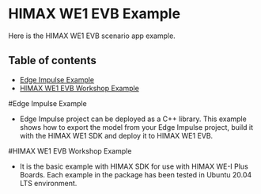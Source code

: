 # HIMAX WE1 EVB Example 

Here is the HIMAX WE1 EVB scenario app example. 

## Table of contents
  - [Edge Impulse Example](https://github.com/HimaxSmartSensing/bsp_tflu/tree/main/HIMAX_WE1_EVB_example/scenario_app/edgeimpulse-example)
  - [HIMAX WE1 EVB Workshop Example](https://github.com/HimaxSmartSensing/bsp_tflu/tree/main/HIMAX_WE1_EVB_example/scenario_app/workshop_example)


#Edge Impulse Example
- Edge Impulse project can be deployed as a C++ library. This example shows how to export the model from your Edge Impulse project, build it with the HIMAX WE1 SDK and deploy it to HIMAX WE1 EVB.

#HIMAX WE1 EVB Workshop Example
- It is the basic example with HIMAX SDK for use with HIMAX WE-I Plus Boards. Each example in the package has been tested in Ubuntu 20.04 LTS environment.